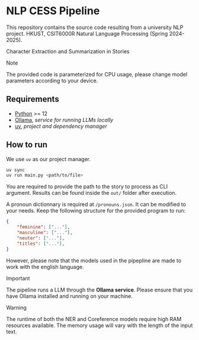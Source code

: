 # NLP CESS Pipeline

This repository contains the source code resulting from a university NLP project.
HKUST, CSIT6000R Natural Language Processing (Spring 2024-2025).

Character Extraction and Summarization in Stories

> [!NOTE]
> The provided code is parameterized for CPU usage, please change model parameters according to your device.

## Requirements

- [Python](https://www.python.org/) >= 12
- [Ollama](https://ollama.com/), _service for running LLMs locally_
- [uv](https://docs.astral.sh/uv/), _project and dependency manager_

## How to run

We use `uv` as our project manager.

```sh
uv sync
uv run main.py <path/to/file>
```

You are required to provide the path to the story to process as CLI argument.
Results can be found inside the `out/` folder after execution.

A pronoun dictionnary is required at `/pronouns.json`. It can be modified to your needs.
Keep the following structure for the provided program to run:

```json
{
    "feminine": ["..."],
    "masculine": ["..."],
    "neuter": ["..."],
    "titles": ["..."],
}
```

However, please note that the models used in the pipepline are made to work with the english language.

> [!IMPORTANT]
> The pipeline runs a LLM through the **Ollama service**.
> Please ensure that you have Ollama installed and running on your machine.

> [!WARNING]
> The runtime of both the NER and Coreference models require high RAM resources available.
> The memory usage will vary with the length of the input text.
